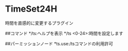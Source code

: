 # TimeSet24H
時間を直感的に変更するプラグイン

##コマンド
*/ts:ヘルプを表示
*/ts <0-24>:時間を設定します
  
##パーミッションノード
*ts.use:/tsコマンドの利用許可
